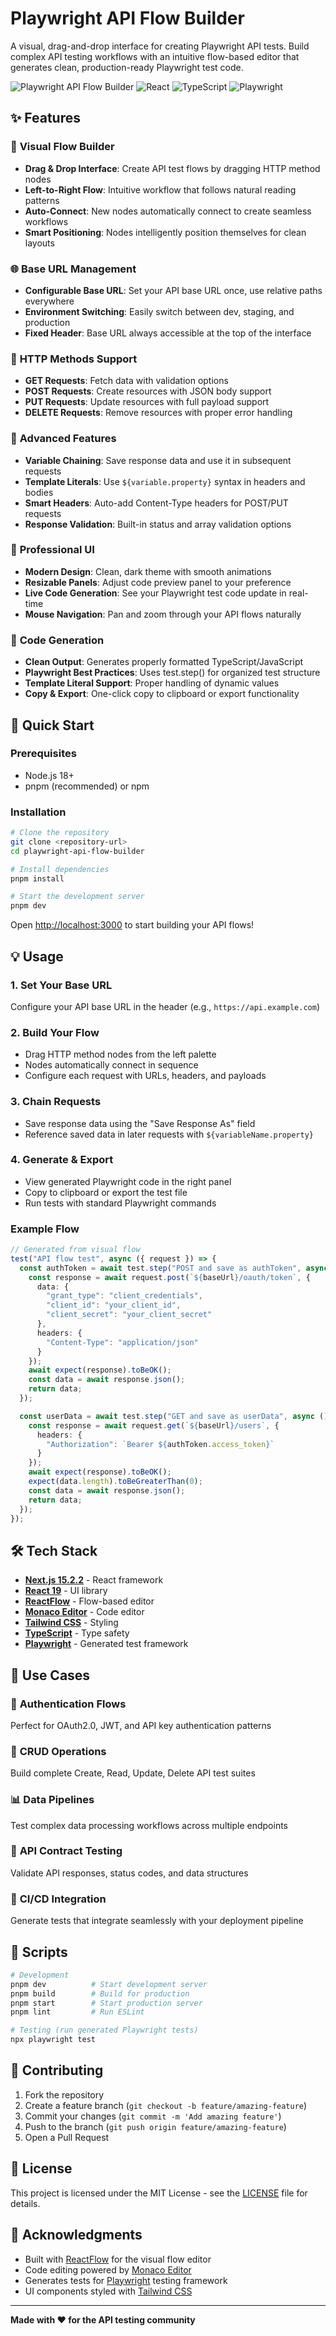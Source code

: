 # Playwright API Flow Builder

A visual, drag-and-drop interface for creating Playwright API tests. Build complex API testing workflows with an intuitive flow-based editor that generates clean, production-ready Playwright test code.

![Playwright API Flow Builder](https://img.shields.io/badge/Next.js-15.2.2-black?logo=next.js)
![React](https://img.shields.io/badge/React-19.0.0-blue?logo=react)
![TypeScript](https://img.shields.io/badge/TypeScript-5.x-blue?logo=typescript)
![Playwright](https://img.shields.io/badge/Playwright-1.51.0-green?logo=playwright)

## ✨ Features

### 🎯 **Visual Flow Builder**
- **Drag & Drop Interface**: Create API test flows by dragging HTTP method nodes
- **Left-to-Right Flow**: Intuitive workflow that follows natural reading patterns
- **Auto-Connect**: New nodes automatically connect to create seamless workflows
- **Smart Positioning**: Nodes intelligently position themselves for clean layouts

### 🌐 **Base URL Management**
- **Configurable Base URL**: Set your API base URL once, use relative paths everywhere
- **Environment Switching**: Easily switch between dev, staging, and production
- **Fixed Header**: Base URL always accessible at the top of the interface

### 🔧 **HTTP Methods Support**
- **GET Requests**: Fetch data with validation options
- **POST Requests**: Create resources with JSON body support
- **PUT Requests**: Update resources with full payload support
- **DELETE Requests**: Remove resources with proper error handling

### 💎 **Advanced Features**
- **Variable Chaining**: Save response data and use it in subsequent requests
- **Template Literals**: Use `${variable.property}` syntax in headers and bodies
- **Smart Headers**: Auto-add Content-Type headers for POST/PUT requests
- **Response Validation**: Built-in status and array validation options

### 🎨 **Professional UI**
- **Modern Design**: Clean, dark theme with smooth animations
- **Resizable Panels**: Adjust code preview panel to your preference
- **Live Code Generation**: See your Playwright test code update in real-time
- **Mouse Navigation**: Pan and zoom through your API flows naturally

### 📝 **Code Generation**
- **Clean Output**: Generates properly formatted TypeScript/JavaScript
- **Playwright Best Practices**: Uses test.step() for organized test structure
- **Template Literal Support**: Proper handling of dynamic values
- **Copy & Export**: One-click copy to clipboard or export functionality

## 🚀 Quick Start

### Prerequisites
- Node.js 18+ 
- pnpm (recommended) or npm

### Installation

```bash
# Clone the repository
git clone <repository-url>
cd playwright-api-flow-builder

# Install dependencies
pnpm install

# Start the development server
pnpm dev
```

Open [http://localhost:3000](http://localhost:3000) to start building your API flows!

## 💡 Usage

### 1. **Set Your Base URL**
Configure your API base URL in the header (e.g., `https://api.example.com`)

### 2. **Build Your Flow**
- Drag HTTP method nodes from the left palette
- Nodes automatically connect in sequence
- Configure each request with URLs, headers, and payloads

### 3. **Chain Requests**
- Save response data using the "Save Response As" field
- Reference saved data in later requests with `${variableName.property}`

### 4. **Generate & Export**
- View generated Playwright code in the right panel
- Copy to clipboard or export the test file
- Run tests with standard Playwright commands

### Example Flow
```typescript
// Generated from visual flow
test("API flow test", async ({ request }) => {
  const authToken = await test.step("POST and save as authToken", async () => {
    const response = await request.post(`${baseUrl}/oauth/token`, {
      data: {
        "grant_type": "client_credentials",
        "client_id": "your_client_id",
        "client_secret": "your_client_secret"
      },
      headers: {
        "Content-Type": "application/json"
      }
    });
    await expect(response).toBeOK();
    const data = await response.json();
    return data;
  });

  const userData = await test.step("GET and save as userData", async () => {
    const response = await request.get(`${baseUrl}/users`, {
      headers: {
        "Authorization": `Bearer ${authToken.access_token}`
      }
    });
    await expect(response).toBeOK();
    expect(data.length).toBeGreaterThan(0);
    const data = await response.json();
    return data;
  });
});
```

## 🛠️ Tech Stack

- **[Next.js 15.2.2](https://nextjs.org/)** - React framework
- **[React 19](https://reactjs.org/)** - UI library
- **[ReactFlow](https://reactflow.dev/)** - Flow-based editor
- **[Monaco Editor](https://microsoft.github.io/monaco-editor/)** - Code editor
- **[Tailwind CSS](https://tailwindcss.com/)** - Styling
- **[TypeScript](https://www.typescriptlang.org/)** - Type safety
- **[Playwright](https://playwright.dev/)** - Generated test framework

## 🎯 Use Cases

### 🔐 **Authentication Flows**
Perfect for OAuth2.0, JWT, and API key authentication patterns

### 🔄 **CRUD Operations** 
Build complete Create, Read, Update, Delete API test suites

### 📊 **Data Pipelines**
Test complex data processing workflows across multiple endpoints

### 🧪 **API Contract Testing**
Validate API responses, status codes, and data structures

### 🚀 **CI/CD Integration**
Generate tests that integrate seamlessly with your deployment pipeline

## 📄 Scripts

```bash
# Development
pnpm dev          # Start development server
pnpm build        # Build for production  
pnpm start        # Start production server
pnpm lint         # Run ESLint

# Testing (run generated Playwright tests)
npx playwright test
```

## 🤝 Contributing

1. Fork the repository
2. Create a feature branch (`git checkout -b feature/amazing-feature`)
3. Commit your changes (`git commit -m 'Add amazing feature'`)
4. Push to the branch (`git push origin feature/amazing-feature`)
5. Open a Pull Request

## 📜 License

This project is licensed under the MIT License - see the [LICENSE](LICENSE) file for details.

## 🙏 Acknowledgments

- Built with [ReactFlow](https://reactflow.dev/) for the visual flow editor
- Code editing powered by [Monaco Editor](https://microsoft.github.io/monaco-editor/)
- Generates tests for [Playwright](https://playwright.dev/) testing framework
- UI components styled with [Tailwind CSS](https://tailwindcss.com/)

---

**Made with ❤️ for the API testing community**
